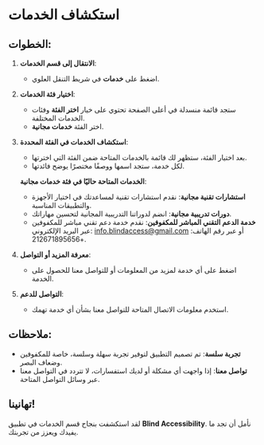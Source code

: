 # استكشاف الخدمات

## الخطوات:

1. **الانتقال إلى قسم الخدمات**:

   - اضغط على **خدمات** في شريط التنقل العلوي.

2. **اختيار فئة الخدمات**:

   - ستجد قائمة منسدلة في أعلى الصفحة تحتوي على خيار **اختر الفئة** وفئات الخدمات المختلفة.
   - اختر الفئة **خدمات مجانية**.

3. **استكشاف الخدمات في الفئة المحددة**:

   - بعد اختيار الفئة، ستظهر لك قائمة بالخدمات المتاحة ضمن الفئة التي اخترتها.
   - لكل خدمة، ستجد اسمها ووصفًا مختصرًا يوضح فائدتها.

   **الخدمات المتاحة حاليًا في فئة خدمات مجانية**:

   - **استشارات تقنية مجانية**: نقدم استشارات تقنية لمساعدتك في اختيار الأجهزة والتطبيقات المناسبة.
   - **دورات تدريبية مجانية**: انضم لدوراتنا التدريبية المجانية لتحسين مهاراتك.
   - **خدمة الدعم التقني المباشر للمكفوفين**: نقدم خدمة دعم تقني مباشر للمكفوفين عبر البريد الإلكتروني: info.blindaccess@gmail.com أو عبر رقم الهاتف: +212671895656.

4. **معرفة المزيد أو التواصل**:

   - اضغط على أي خدمة لمزيد من المعلومات أو للتواصل معنا للحصول على الخدمة.

5. **التواصل للدعم**:

   - استخدم معلومات الاتصال المتاحة للتواصل معنا بشأن أي خدمة تهمك.

## ملاحظات:

- **تجربة سلسة**: تم تصميم التطبيق لتوفير تجربة سهلة وسلسة، خاصة للمكفوفين وضعاف البصر.
- **تواصل معنا**: إذا واجهت أي مشكلة أو لديك استفسارات، لا تتردد في التواصل معنا عبر وسائل التواصل المتاحة.

## تهانينا!

لقد استكشفت بنجاح قسم الخدمات في تطبيق **Blind Accessibility**. نأمل أن تجد ما يفيدك ويعزز من تجربتك.